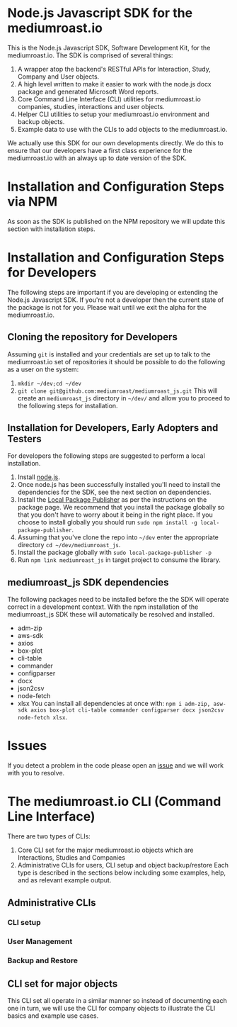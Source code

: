 # Node.js Javascript SDK for the mediumroast.io
This is the Node.js Javascript SDK, Software Development Kit, for the mediumroast.io. The SDK is comprised of several things:
1. A wrapper atop the backend's RESTful APIs for Interaction, Study, Company and User objects.
2. A high level written to make it easier to work with the node.js docx package and generated Microsoft Word reports.
3. Core Command Line Interface (CLI) utilities for mediumroast.io companies, studies, interactions and user objects.
4. Helper CLI utilities to setup your mediumroast.io environment and backup objects.
5. Example data to use with the CLIs to add objects to the mediumroast.io.

We actually use this SDK for our own developments directly.  We do this to ensure that our developers have a first class experience for the mediumroast.io with an always up to date version of the SDK.

# Installation and Configuration Steps via NPM
As soon as the SDK is published on the NPM repository we will update this section with installation steps.

# Installation and Configuration Steps for Developers
The following steps are important if you are developing or extending the Node.js Javascript SDK.  If you're not a developer then the current state of the package is not for you.  Please wait until we exit the alpha for the mediumroast.io. 

## Cloning the repository for Developers
Assuming `git` is installed and your credentials are set up to talk to the mediumroast.io set of repositories it should be possible to do the following as a user on the system:
1. `mkdir ~/dev;cd ~/dev`
2. `git clone git@github.com:mediumroast/mediumroast_js.git`
This will create an `mediumroast_js` directory in `~/dev/` and allow you to proceed to the following steps for installation.

## Installation for Developers, Early Adopters and Testers
For developers the following steps are suggested to perform a local installation.
1. Install [node.js](nodejs.org).
2. Once node.js has been successfully installed you'll need to install the dependencies for the SDK, see the next section on dependencies. 
3. Install the [Local Package Publisher](https://www.npmjs.com/package/local-package-publisher) as per the instructions on the package page.  We recommend that you install the package globally so that you don't have to worry about it being in the right place.  If you choose to install globally you should run `sudo npm install -g local-package-publisher`.
4. Assuming that you've clone the repo into `~/dev` enter the appropriate directory `cd ~/dev/mediumroast_js`.
5. Install the package globally with `sudo local-package-publisher -p`
6. Run `npm link mediumroast_js` in target project to consume the library.

## mediumroast_js SDK dependencies
The following packages need to be installed before the the SDK will operate correct in a development context.  With the npm installation of the mediumroast_js SDK these will automatically be resolved and installed.
- adm-zip
- aws-sdk
- axios
- box-plot
- cli-table
- commander
- configparser
- docx
- json2csv
- node-fetch
- xlsx
You can install all dependencies at once with: `npm i adm-zip, asw-sdk axios box-plot cli-table commander configparser docx json2csv node-fetch xlsx`.

# Issues
If you detect a problem in the code please open an [issue](https://github.com/mediumroast/mediumroast_js/issues) and we will work with you to resolve. 

# The mediumroast.io CLI (Command Line Interface)
There are two types of CLIs:
1. Core CLI set for the major mediumroast.io objects which are Interactions, Studies and Companies
2. Administrative CLIs for users, CLI setup and object backup/restore
Each type is described in the sections below including some examples, help, and as relevant example output.
## Administrative CLIs
### CLI setup
### User Management
### Backup and Restore
## CLI set for major objects
This CLI set all operate in a similar manner so instead of documenting each one in turn, we will use the CLI for company objects to illustrate the CLI basics and example use cases.






